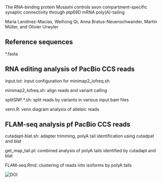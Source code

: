 The RNA-binding protein Musashi controls axon compartment-specific synaptic
connectivity through ptp69D mRNA poly(A)-tailing

María Landínez-Macías, Weihong Qi, Anna Bratus-Neuenschwander, Martin Müller,
and Olivier Urwyler

## Reference sequences
*.fasta

## RNA editing analysis of PacBio CCS reads
input.txt: input configuration for minimap2_lofreq.sh

minimap2_lofreq.sh: align reads and variant calling

splitSNP.*.sh: split reads by variants in various input bam files

venn.R: venn diagram analysis of alleleic reads 

## FLAM-seq analysis pf PacBio CCS reads
cutadapt-blat.sh: adapter trimming, polyA tail identification using cutadpat and blat

get_map_tail.pl: combined analysis of polyA tails identified by cutadapt and blat

FLAM-seq.Rmd: clustering of reads into isoforms by polyA tails

![DOI](https://zenodo.org/badge/DOI/10.5281/zenodo.5206822.svg?raw=true)

